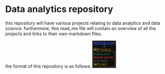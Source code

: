 # Data analytics repository

this repository will have various projects relating to data analytics and data science.
furthermore, this read_me file will contain an overview of all the projects and links to their own markdown files.

the format of this repository is as follows:
![Scheme](Scheme.png "Scheme for the repository")

